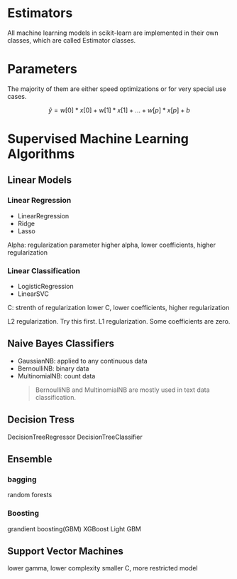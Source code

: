 # Estimators

All machine learning models in scikit-learn are implemented in their own classes, which are called Estimator classes.

# Parameters

The majority of them are either speed optimizations or for very special use cases.

$$
ŷ= w[0] * x[0] + w[1] * x[1] + ... + w[p] * x[p] + b
$$

# Supervised Machine Learning Algorithms

## Linear Models

### Linear Regression

- LinearRegression
- Ridge
- Lasso

Alpha: regularization parameter
higher alpha, lower coefficients, higher regularization

### Linear Classification

- LogisticRegression
- LinearSVC

C: strenth of regularization
lower C, lower coefficients, higher regularization

L2 regularization. Try this first.
L1 regularization. Some coefficients are zero.

## Naive Bayes Classifiers

- GaussianNB: applied to any continuous data
- BernoulliNB: binary data
- MultinomialNB: count data
  > BernoulliNB and MultinomialNB are mostly used in text data classification.

## Decision Tress

DecisionTreeRegressor
DecisionTreeClassifier

## Ensemble

### bagging

random forests

### Boosting

grandient boosting(GBM)
XGBoost
Light GBM

## Support Vector Machines

lower gamma, lower complexity
smaller C, more restricted model
